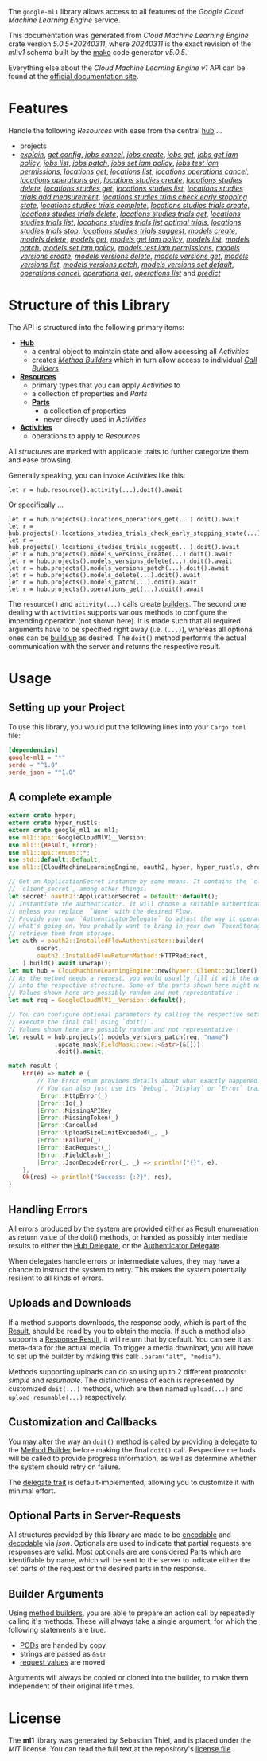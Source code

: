 <!---
DO NOT EDIT !
This file was generated automatically from 'src/generator/templates/api/README.md.mako'
DO NOT EDIT !
-->
The `google-ml1` library allows access to all features of the *Google Cloud Machine Learning Engine* service.

This documentation was generated from *Cloud Machine Learning Engine* crate version *5.0.5+20240311*, where *20240311* is the exact revision of the *ml:v1* schema built by the [mako](http://www.makotemplates.org/) code generator *v5.0.5*.

Everything else about the *Cloud Machine Learning Engine* *v1* API can be found at the
[official documentation site](https://cloud.google.com/ml/).
# Features

Handle the following *Resources* with ease from the central [hub](https://docs.rs/google-ml1/5.0.5+20240311/google_ml1/CloudMachineLearningEngine) ...

* projects
 * [*explain*](https://docs.rs/google-ml1/5.0.5+20240311/google_ml1/api::ProjectExplainCall), [*get config*](https://docs.rs/google-ml1/5.0.5+20240311/google_ml1/api::ProjectGetConfigCall), [*jobs cancel*](https://docs.rs/google-ml1/5.0.5+20240311/google_ml1/api::ProjectJobCancelCall), [*jobs create*](https://docs.rs/google-ml1/5.0.5+20240311/google_ml1/api::ProjectJobCreateCall), [*jobs get*](https://docs.rs/google-ml1/5.0.5+20240311/google_ml1/api::ProjectJobGetCall), [*jobs get iam policy*](https://docs.rs/google-ml1/5.0.5+20240311/google_ml1/api::ProjectJobGetIamPolicyCall), [*jobs list*](https://docs.rs/google-ml1/5.0.5+20240311/google_ml1/api::ProjectJobListCall), [*jobs patch*](https://docs.rs/google-ml1/5.0.5+20240311/google_ml1/api::ProjectJobPatchCall), [*jobs set iam policy*](https://docs.rs/google-ml1/5.0.5+20240311/google_ml1/api::ProjectJobSetIamPolicyCall), [*jobs test iam permissions*](https://docs.rs/google-ml1/5.0.5+20240311/google_ml1/api::ProjectJobTestIamPermissionCall), [*locations get*](https://docs.rs/google-ml1/5.0.5+20240311/google_ml1/api::ProjectLocationGetCall), [*locations list*](https://docs.rs/google-ml1/5.0.5+20240311/google_ml1/api::ProjectLocationListCall), [*locations operations cancel*](https://docs.rs/google-ml1/5.0.5+20240311/google_ml1/api::ProjectLocationOperationCancelCall), [*locations operations get*](https://docs.rs/google-ml1/5.0.5+20240311/google_ml1/api::ProjectLocationOperationGetCall), [*locations studies create*](https://docs.rs/google-ml1/5.0.5+20240311/google_ml1/api::ProjectLocationStudyCreateCall), [*locations studies delete*](https://docs.rs/google-ml1/5.0.5+20240311/google_ml1/api::ProjectLocationStudyDeleteCall), [*locations studies get*](https://docs.rs/google-ml1/5.0.5+20240311/google_ml1/api::ProjectLocationStudyGetCall), [*locations studies list*](https://docs.rs/google-ml1/5.0.5+20240311/google_ml1/api::ProjectLocationStudyListCall), [*locations studies trials add measurement*](https://docs.rs/google-ml1/5.0.5+20240311/google_ml1/api::ProjectLocationStudyTrialAddMeasurementCall), [*locations studies trials check early stopping state*](https://docs.rs/google-ml1/5.0.5+20240311/google_ml1/api::ProjectLocationStudyTrialCheckEarlyStoppingStateCall), [*locations studies trials complete*](https://docs.rs/google-ml1/5.0.5+20240311/google_ml1/api::ProjectLocationStudyTrialCompleteCall), [*locations studies trials create*](https://docs.rs/google-ml1/5.0.5+20240311/google_ml1/api::ProjectLocationStudyTrialCreateCall), [*locations studies trials delete*](https://docs.rs/google-ml1/5.0.5+20240311/google_ml1/api::ProjectLocationStudyTrialDeleteCall), [*locations studies trials get*](https://docs.rs/google-ml1/5.0.5+20240311/google_ml1/api::ProjectLocationStudyTrialGetCall), [*locations studies trials list*](https://docs.rs/google-ml1/5.0.5+20240311/google_ml1/api::ProjectLocationStudyTrialListCall), [*locations studies trials list optimal trials*](https://docs.rs/google-ml1/5.0.5+20240311/google_ml1/api::ProjectLocationStudyTrialListOptimalTrialCall), [*locations studies trials stop*](https://docs.rs/google-ml1/5.0.5+20240311/google_ml1/api::ProjectLocationStudyTrialStopCall), [*locations studies trials suggest*](https://docs.rs/google-ml1/5.0.5+20240311/google_ml1/api::ProjectLocationStudyTrialSuggestCall), [*models create*](https://docs.rs/google-ml1/5.0.5+20240311/google_ml1/api::ProjectModelCreateCall), [*models delete*](https://docs.rs/google-ml1/5.0.5+20240311/google_ml1/api::ProjectModelDeleteCall), [*models get*](https://docs.rs/google-ml1/5.0.5+20240311/google_ml1/api::ProjectModelGetCall), [*models get iam policy*](https://docs.rs/google-ml1/5.0.5+20240311/google_ml1/api::ProjectModelGetIamPolicyCall), [*models list*](https://docs.rs/google-ml1/5.0.5+20240311/google_ml1/api::ProjectModelListCall), [*models patch*](https://docs.rs/google-ml1/5.0.5+20240311/google_ml1/api::ProjectModelPatchCall), [*models set iam policy*](https://docs.rs/google-ml1/5.0.5+20240311/google_ml1/api::ProjectModelSetIamPolicyCall), [*models test iam permissions*](https://docs.rs/google-ml1/5.0.5+20240311/google_ml1/api::ProjectModelTestIamPermissionCall), [*models versions create*](https://docs.rs/google-ml1/5.0.5+20240311/google_ml1/api::ProjectModelVersionCreateCall), [*models versions delete*](https://docs.rs/google-ml1/5.0.5+20240311/google_ml1/api::ProjectModelVersionDeleteCall), [*models versions get*](https://docs.rs/google-ml1/5.0.5+20240311/google_ml1/api::ProjectModelVersionGetCall), [*models versions list*](https://docs.rs/google-ml1/5.0.5+20240311/google_ml1/api::ProjectModelVersionListCall), [*models versions patch*](https://docs.rs/google-ml1/5.0.5+20240311/google_ml1/api::ProjectModelVersionPatchCall), [*models versions set default*](https://docs.rs/google-ml1/5.0.5+20240311/google_ml1/api::ProjectModelVersionSetDefaultCall), [*operations cancel*](https://docs.rs/google-ml1/5.0.5+20240311/google_ml1/api::ProjectOperationCancelCall), [*operations get*](https://docs.rs/google-ml1/5.0.5+20240311/google_ml1/api::ProjectOperationGetCall), [*operations list*](https://docs.rs/google-ml1/5.0.5+20240311/google_ml1/api::ProjectOperationListCall) and [*predict*](https://docs.rs/google-ml1/5.0.5+20240311/google_ml1/api::ProjectPredictCall)




# Structure of this Library

The API is structured into the following primary items:

* **[Hub](https://docs.rs/google-ml1/5.0.5+20240311/google_ml1/CloudMachineLearningEngine)**
    * a central object to maintain state and allow accessing all *Activities*
    * creates [*Method Builders*](https://docs.rs/google-ml1/5.0.5+20240311/google_ml1/client::MethodsBuilder) which in turn
      allow access to individual [*Call Builders*](https://docs.rs/google-ml1/5.0.5+20240311/google_ml1/client::CallBuilder)
* **[Resources](https://docs.rs/google-ml1/5.0.5+20240311/google_ml1/client::Resource)**
    * primary types that you can apply *Activities* to
    * a collection of properties and *Parts*
    * **[Parts](https://docs.rs/google-ml1/5.0.5+20240311/google_ml1/client::Part)**
        * a collection of properties
        * never directly used in *Activities*
* **[Activities](https://docs.rs/google-ml1/5.0.5+20240311/google_ml1/client::CallBuilder)**
    * operations to apply to *Resources*

All *structures* are marked with applicable traits to further categorize them and ease browsing.

Generally speaking, you can invoke *Activities* like this:

```Rust,ignore
let r = hub.resource().activity(...).doit().await
```

Or specifically ...

```ignore
let r = hub.projects().locations_operations_get(...).doit().await
let r = hub.projects().locations_studies_trials_check_early_stopping_state(...).doit().await
let r = hub.projects().locations_studies_trials_suggest(...).doit().await
let r = hub.projects().models_versions_create(...).doit().await
let r = hub.projects().models_versions_delete(...).doit().await
let r = hub.projects().models_versions_patch(...).doit().await
let r = hub.projects().models_delete(...).doit().await
let r = hub.projects().models_patch(...).doit().await
let r = hub.projects().operations_get(...).doit().await
```

The `resource()` and `activity(...)` calls create [builders][builder-pattern]. The second one dealing with `Activities`
supports various methods to configure the impending operation (not shown here). It is made such that all required arguments have to be
specified right away (i.e. `(...)`), whereas all optional ones can be [build up][builder-pattern] as desired.
The `doit()` method performs the actual communication with the server and returns the respective result.

# Usage

## Setting up your Project

To use this library, you would put the following lines into your `Cargo.toml` file:

```toml
[dependencies]
google-ml1 = "*"
serde = "^1.0"
serde_json = "^1.0"
```

## A complete example

```Rust
extern crate hyper;
extern crate hyper_rustls;
extern crate google_ml1 as ml1;
use ml1::api::GoogleCloudMlV1__Version;
use ml1::{Result, Error};
use ml1::api::enums::*;
use std::default::Default;
use ml1::{CloudMachineLearningEngine, oauth2, hyper, hyper_rustls, chrono, FieldMask};

// Get an ApplicationSecret instance by some means. It contains the `client_id` and
// `client_secret`, among other things.
let secret: oauth2::ApplicationSecret = Default::default();
// Instantiate the authenticator. It will choose a suitable authentication flow for you,
// unless you replace  `None` with the desired Flow.
// Provide your own `AuthenticatorDelegate` to adjust the way it operates and get feedback about
// what's going on. You probably want to bring in your own `TokenStorage` to persist tokens and
// retrieve them from storage.
let auth = oauth2::InstalledFlowAuthenticator::builder(
        secret,
        oauth2::InstalledFlowReturnMethod::HTTPRedirect,
    ).build().await.unwrap();
let mut hub = CloudMachineLearningEngine::new(hyper::Client::builder().build(hyper_rustls::HttpsConnectorBuilder::new().with_native_roots().unwrap().https_or_http().enable_http1().build()), auth);
// As the method needs a request, you would usually fill it with the desired information
// into the respective structure. Some of the parts shown here might not be applicable !
// Values shown here are possibly random and not representative !
let mut req = GoogleCloudMlV1__Version::default();

// You can configure optional parameters by calling the respective setters at will, and
// execute the final call using `doit()`.
// Values shown here are possibly random and not representative !
let result = hub.projects().models_versions_patch(req, "name")
             .update_mask(FieldMask::new::<&str>(&[]))
             .doit().await;

match result {
    Err(e) => match e {
        // The Error enum provides details about what exactly happened.
        // You can also just use its `Debug`, `Display` or `Error` traits
         Error::HttpError(_)
        |Error::Io(_)
        |Error::MissingAPIKey
        |Error::MissingToken(_)
        |Error::Cancelled
        |Error::UploadSizeLimitExceeded(_, _)
        |Error::Failure(_)
        |Error::BadRequest(_)
        |Error::FieldClash(_)
        |Error::JsonDecodeError(_, _) => println!("{}", e),
    },
    Ok(res) => println!("Success: {:?}", res),
}

```
## Handling Errors

All errors produced by the system are provided either as [Result](https://docs.rs/google-ml1/5.0.5+20240311/google_ml1/client::Result) enumeration as return value of
the doit() methods, or handed as possibly intermediate results to either the
[Hub Delegate](https://docs.rs/google-ml1/5.0.5+20240311/google_ml1/client::Delegate), or the [Authenticator Delegate](https://docs.rs/yup-oauth2/*/yup_oauth2/trait.AuthenticatorDelegate.html).

When delegates handle errors or intermediate values, they may have a chance to instruct the system to retry. This
makes the system potentially resilient to all kinds of errors.

## Uploads and Downloads
If a method supports downloads, the response body, which is part of the [Result](https://docs.rs/google-ml1/5.0.5+20240311/google_ml1/client::Result), should be
read by you to obtain the media.
If such a method also supports a [Response Result](https://docs.rs/google-ml1/5.0.5+20240311/google_ml1/client::ResponseResult), it will return that by default.
You can see it as meta-data for the actual media. To trigger a media download, you will have to set up the builder by making
this call: `.param("alt", "media")`.

Methods supporting uploads can do so using up to 2 different protocols:
*simple* and *resumable*. The distinctiveness of each is represented by customized
`doit(...)` methods, which are then named `upload(...)` and `upload_resumable(...)` respectively.

## Customization and Callbacks

You may alter the way an `doit()` method is called by providing a [delegate](https://docs.rs/google-ml1/5.0.5+20240311/google_ml1/client::Delegate) to the
[Method Builder](https://docs.rs/google-ml1/5.0.5+20240311/google_ml1/client::CallBuilder) before making the final `doit()` call.
Respective methods will be called to provide progress information, as well as determine whether the system should
retry on failure.

The [delegate trait](https://docs.rs/google-ml1/5.0.5+20240311/google_ml1/client::Delegate) is default-implemented, allowing you to customize it with minimal effort.

## Optional Parts in Server-Requests

All structures provided by this library are made to be [encodable](https://docs.rs/google-ml1/5.0.5+20240311/google_ml1/client::RequestValue) and
[decodable](https://docs.rs/google-ml1/5.0.5+20240311/google_ml1/client::ResponseResult) via *json*. Optionals are used to indicate that partial requests are responses
are valid.
Most optionals are are considered [Parts](https://docs.rs/google-ml1/5.0.5+20240311/google_ml1/client::Part) which are identifiable by name, which will be sent to
the server to indicate either the set parts of the request or the desired parts in the response.

## Builder Arguments

Using [method builders](https://docs.rs/google-ml1/5.0.5+20240311/google_ml1/client::CallBuilder), you are able to prepare an action call by repeatedly calling it's methods.
These will always take a single argument, for which the following statements are true.

* [PODs][wiki-pod] are handed by copy
* strings are passed as `&str`
* [request values](https://docs.rs/google-ml1/5.0.5+20240311/google_ml1/client::RequestValue) are moved

Arguments will always be copied or cloned into the builder, to make them independent of their original life times.

[wiki-pod]: http://en.wikipedia.org/wiki/Plain_old_data_structure
[builder-pattern]: http://en.wikipedia.org/wiki/Builder_pattern
[google-go-api]: https://github.com/google/google-api-go-client

# License
The **ml1** library was generated by Sebastian Thiel, and is placed
under the *MIT* license.
You can read the full text at the repository's [license file][repo-license].

[repo-license]: https://github.com/Byron/google-apis-rsblob/main/LICENSE.md

